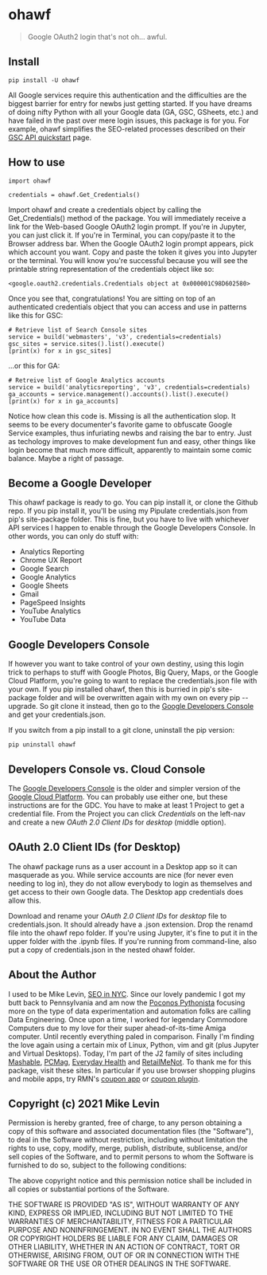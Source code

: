 # ohawf
> Google OAuth2 login that's not oh... awful.


## Install

`pip install -U ohawf`

All Google services require this authentication and the difficulties are the biggest barrier for entry for newbs just getting started. If you have dreams of doing nifty Python with all your Google data (GA, GSC, GSheets, etc.) and have failed in the past over mere login issues, this package is for you. For example, ohawf simplifies the SEO-related processes described on their [GSC API quickstart](https://developers.google.com/webmaster-tools/search-console-api-original/v3/quickstart/quickstart-python) page.

## How to use

    import ohawf
    
    credentials = ohawf.Get_Credentials()

Import ohawf and create a credentials object by calling the Get_Credentials() method of the package. You will immediately receive a link for the Web-based Google OAuth2 login prompt. If you're in Jupyter, you can just click it. If you're in Terminal, you can copy/paste it to the Browser address bar. When the Google OAuth2 login prompt appears, pick which account you want. Copy and paste the token it gives you into Jupyter or the terminal. You will know you're successful because you will see the printable string representation of the credentials object like so:

    <google.oauth2.credentials.Credentials object at 0x000001C98D602580>

Once you see that, congratulations! You are sitting on top of an authenticated credentials object that you can access and use in patterns like this for GSC:

    # Retrieve list of Search Console sites
    service = build('webmasters', 'v3', credentials=credentials)
    gsc_sites = service.sites().list().execute()
    [print(x) for x in gsc_sites]

...or this for GA:

    # Retreive list of Google Analytics accounts
    service = build('analyticsreporting', 'v3', credentials=credentials)
    ga_accounts = service.management().accounts().list().execute()
    [print(x) for x in ga_accounts]
    
Notice how clean this code is. Missing is all the authentication slop. It seems to be every documenter's favorite game to obfuscate Google Service examples, thus infuriating newbs and raising the bar to entry. Just as techology improves to make development fun and easy, other things like login become that much more difficult, apparently to maintain some comic balance. Maybe a right of passage.

## Become a Google Developer
This ohawf package is ready to go. You can pip install it, or clone the Github repo. If you pip install it, you'll be using my Pipulate credentials.json from pip's site-package folder. This is fine, but you have to live with whichever API services I happen to enable through the Google Developers Console. In other words, you can only do stuff with:

- Analytics Reporting
- Chrome UX Report
- Google Search
- Google Analytics
- Google Sheets
- Gmail
- PageSpeed Insights
- YouTube Analytics				
- YouTube Data

## Google Developers Console
If however you want to take control of your own destiny, using this login trick to perhaps to stuff with Google Photos, Big Query, Maps, or the Google Cloud Platform, you're going to want to replace the credentials.json file with your own. If you pip installed ohawf, then this is burried in pip's site-package folder and will be overwritten again with my own on every pip --upgrade. So git clone it instead, then go to the [Google Developers Console](https://console.developers.google.com/) and get your credentials.json. 

If you switch from a pip install to a git clone, uninstall the pip version:

    pip uninstall ohawf

## Developers Console vs. Cloud Console
The [Google Developers Console](https://console.developers.google.com/) is the older and simpler version of the [Google Cloud Platform](https://console.cloud.google.com/). You can probably use either one, but these instructions are for the GDC. You have to make at least 1 Project to get a credential file. From the Project you can click *Credentials* on the left-nav and create a new *OAuth 2.0 Client IDs* for *desktop* (middle option). 

## OAuth 2.0 Client IDs (for Desktop)
The ohawf package runs as a user account in a Desktop app so it can masquerade as you. While service accounts are nice (for never even needing to log in), they do not allow everybody to login as themselves and get access to their own Google data. The Desktop app credentials does allow this.

Download and rename your *OAuth 2.0 Client IDs* for *desktop* file to credentials.json. It should already have a .json extension. Drop the renamd file into the ohawf repo folder. If you're using Jupyter, it's fine to put it in the upper folder with the .ipynb files. If you're running from command-line, also put a copy of credentials.json in the nested ohawf folder.

## About the Author
I used to be Mike Levin, [SEO in NYC](https://mikelev.in/). Since our lovely pandemic I got my butt back to Pennsylvania and am now the [Poconos Pythonista](https://www.youtube.com/channel/UCd26IHBHcbtxD7pUdnIgiCw) focusing more on the type of data experimentation and automation folks are calling Data Engineering. Once upon a time, I worked for legendary Commodore Computers due to my love for their super ahead-of-its-time Amiga computer. Until recently everything paled in comparison. Finally I'm finding the love again using a certain mix of Linux, Python, vim and git (plus Jupyter and Virtual Desktops). Today, I'm part of the J2 family of sites including [Mashable](https://mashable.com/), [PCMag](https://www.pcmag.com/picks/the-best-seo-tools), [Everyday Health](https://www.everydayhealthgroup.com/) and [RetailMeNot](https://www.retailmenot.com/). To thank me for this package, visit these sites. In particular if you use browser shopping plugins and mobile apps, try RMN's [coupon app](https://www.retailmenot.com/mobile) or [coupon plugin](https://www.retailmenot.com/dealfinder/?utm_source=github&utm_medium=employee_miklevin).

## Copyright (c) 2021 Mike Levin

Permission is hereby granted, free of charge, to any person obtaining a copy
of this software and associated documentation files (the "Software"), to deal
in the Software without restriction, including without limitation the rights
to use, copy, modify, merge, publish, distribute, sublicense, and/or sell
copies of the Software, and to permit persons to whom the Software is
furnished to do so, subject to the following conditions:

The above copyright notice and this permission notice shall be included in all
copies or substantial portions of the Software.

THE SOFTWARE IS PROVIDED "AS IS", WITHOUT WARRANTY OF ANY KIND, EXPRESS OR
IMPLIED, INCLUDING BUT NOT LIMITED TO THE WARRANTIES OF MERCHANTABILITY,
FITNESS FOR A PARTICULAR PURPOSE AND NONINFRINGEMENT. IN NO EVENT SHALL THE
AUTHORS OR COPYRIGHT HOLDERS BE LIABLE FOR ANY CLAIM, DAMAGES OR OTHER
LIABILITY, WHETHER IN AN ACTION OF CONTRACT, TORT OR OTHERWISE, ARISING FROM,
OUT OF OR IN CONNECTION WITH THE SOFTWARE OR THE USE OR OTHER DEALINGS IN THE
SOFTWARE.
